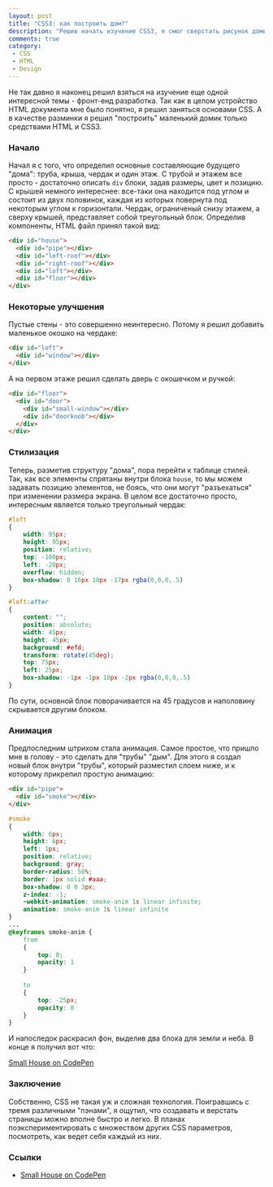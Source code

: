 ```yaml
---
layout: post
title: "CSS3: как построить дом?"
description: "Решив начать изучение CSS3, я смог сверстать рисунок домика, используя только HTML & CSS3."
comments: true
category:
 - CSS
 - HTML
 - Design
---
```


Не так давно я наконец решил взяться на изучение еще одной интересной темы - фронт-енд разработка. Так как в целом устройство HTML документа мне было понятно, я решил заняться основами CSS. А в качестве разминки я решил "построить" маленький домик только средствами HTML и CSS3.

<!-- more -->
### Начало

Начал я с того, что определил основные составляющие будущего "дома": труба, крыша, чердак и один этаж. С трубой и этажем все просто - достаточно описать `div` блоки, задав размеры, цвет и позицию. С крышей немного интереснее: все-таки она находится под углом и состоит из двух половинок, каждая из которых повернута под некоторым углом к горизонтали. Чердак, ограниченый снизу этажем, а сверху крышей, представляет собой треугольный блок. Определив компоненты, HTML файл принял такой вид:

``` html Sample code
<div id="house">
  <div id="pipe"></div>
  <div id="left-roof"></div>
  <div id="right-roof"></div>
  <div id="loft"></div>
  <div id="floor"></div>
</div>
```

### Некоторые улучшения

Пустые стены - это совершенно неинтересно. Потому я решил добавить маленькое окошко на чердаке:

``` html Sample code
<div id="loft">
  <div id="window"></div>
</div>
```

А на первом этаже решил сделать дверь с окошечком и ручкой:

``` html Sample code
<div id="floor">
  <div id="door">
    <div id="small-window"></div>
    <div id="doorknob"></div>
  </div>
</div>
```

### Стилизация

Теперь, разметив структуру "дома", пора перейти к таблице стилей. Так, как все элементы спрятаны внутри блока `house`, то мы можем задавать позицию элементов, не боясь, что они могут "разъехаться" при изменении размера экрана. В целом все достаточно просто, интересным является только треугольный чердак:

``` css Sample code
#loft
{
	width: 95px;
	height: 95px;
	position: relative;
	top: -100px;
	left: -20px;
	overflow: hidden;
	box-shadow: 0 16px 10px -17px rgba(0,0,0,.5)
}

#loft:after
{
	content: "";
	position: absolute;
	width: 45px;
	height: 45px;
	background: #efd;
	transform: rotate(45deg);
	top: 75px;
	left: 25px;
	box-shadow: -1px -1px 10px -2px rgba(0,0,0,.5)
}
```

По сути, основной блок поворачивается на 45 градусов и наполовину скрывается другим блоком.

### Анимация

Предпоследним штрихом стала анимация. Самое простое, что пришло мне в голову - это сделать для "трубы" "дым". Для этого я создал новый блок внутри "трубы", который разместил слоем ниже, и к которому прикрепил простую анимацию:

``` html Sample code
<div id="pipe">
  <div id="smoke"></div>
</div>
```

``` css Sample code
#smoke
{
	width: 6px;
	height: 6px;
	left: 1px;
	position: relative;
	background: gray;
	border-radius: 50%;
	border: 1px solid #aaa;
	box-shadow: 0 0 3px;
	z-index: -1;
	-webkit-animation: smoke-anim 1s linear infinite;
	animation: smoke-anim 1s linear infinite
}
...
@keyframes smoke-anim {
	from
	{
		top: 0;
		opacity: 1
	}
	
	to
	{
		top: -25px;
		opacity: 0
	}
}
```

И напоследок раскрасил фон, выделив два блока для земли и неба. В конце я получил вот что:

<p data-height="268" data-theme-id="0" data-slug-hash="adbDw" data-default-tab="result" class='codepen'> <a href="http://codepen.io/asaskevich/full/adbDw/"> Small House on CodePen </a> </p> 
<script src="//codepen.io/assets/embed/ei.js"> </script>

### Заключение

Собственно, CSS не такая уж и сложная технология. Поигравшись с тремя различными "пэнами", я ощутил, что создавать и верстать страницы можно вполне быстро и легко. В планах поэкспериментировать с множеством других CSS параметров, посмотреть, как ведет себя каждый из них.

### Ссылки

- [Small House on CodePen](http://codepen.io/asaskevich/full/adbDw/)